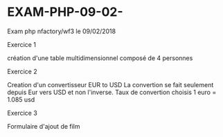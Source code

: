 # EXAM-PHP-09-02-
Exam php nfactory/wf3 le 09/02/2018


Exercice 1 

création d'une table multidimensionnel composé de 4 personnes


Exercice 2 

Creation d'un convertisseur EUR to USD
La convertion se fait seulement depuis Eur vers USD et non l'inverse.
Taux de convertion choisis 1 euro = 1.085 usd

Exercice 3 

Formulaire d'ajout de film 
